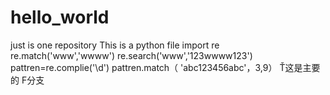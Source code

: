 # hello_world
just is one repository This is a python file
import re
re.match('www','wwww')
re.search('www','123wwww123')
pattren=re.complie('\d')
pattren.match（ 'abc123456abc'，3,9）
Ť这是主要的  F分支
